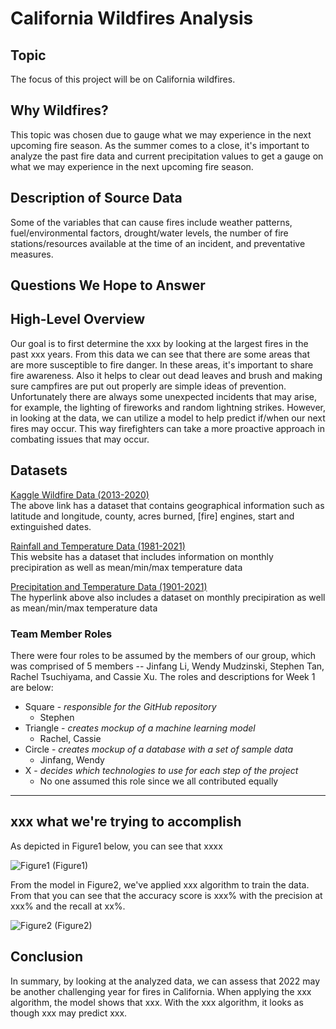 # California Wildfires Analysis

## Topic
The focus of this project will be on California wildfires.

## Why Wildfires?
This topic was chosen due to gauge what we may experience in the next upcoming fire season. As the summer comes to a close, it's important to analyze the past fire data and current precipitation values to get a gauge on what we may experience in the next upcoming fire season.

## Description of Source Data
Some of the variables that can cause fires include weather patterns, fuel/environmental factors, drought/water levels, the number of fire stations/resources available at the time of an incident, and preventative measures.

## Questions We Hope to Answer

## High-Level Overview
Our goal is to first determine the xxx by looking at the largest fires in the past xxx years.  From this data we can see that there are some areas that are more susceptible to fire danger.  In these areas, it's important to share fire awareness.  Also it helps to clear out dead leaves and brush and making sure campfires are put out properly are simple ideas of prevention.  Unfortunately there are always some unexpected incidents that may arise, for example, the lighting of fireworks and random lightning strikes.  However, in looking at the data, we can utilize a model to help predict if/when our next fires may occur.  This way firefighters can take a more proactive approach in combating issues that may occur.

## Datasets
[Kaggle Wildfire Data (2013-2020)](https://www.kaggle.com/ananthu017/california-wildfire-incidents-20132020)<br>
The above link has a dataset that contains geographical information such as latitude and longitude, county, acres burned, [fire] engines, start and extinguished dates.

[Rainfall and Temperature Data (1981-2021)](https://prism.oregonstate.edu/recent/)<br>
This website has a dataset that includes information on monthly precipiration as well as mean/min/max temperature data

[Precipitation and Temperature Data (1901-2021)](https://www.ncdc.noaa.gov/cag/county/mapping/4/pcp/201902/1/value)<br>
The hyperlink above also includes a dataset on monthly precipiration as well as mean/min/max temperature data

### Team Member Roles
There were four roles to be assumed by the members of our group, which was comprised of 5 members -- Jinfang Li, Wendy Mudzinski, Stephen Tan, Rachel Tsuchiyama, and Cassie Xu. The roles and descriptions for Week 1 are below:
- Square - *responsible for the GitHub repository*
    - Stephen
- Triangle - *creates mockup of a machine learning model*
    - Rachel, Cassie
- Circle - *creates mockup of a database with a set of sample data*
    - Jinfang, Wendy
- X - *decides which technologies to use for each step of the project* 
    - No one assumed this role since we all contributed equally

----------

## xxx what we're trying to accomplish
As depicted in Figure1 below, you can see that xxxx

![Figure1](./Resources/Figure1)
(Figure1)

From the model in Figure2, we've applied xxx algorithm to train the data.  From that you can see that the accuracy score is xxx% with the precision at xxx% and the recall at xx%.

![Figure2](./Resources/Figure2)
(Figure2)

## Conclusion
In summary, by looking at the analyzed data, we can assess that 2022 may be another challenging year for fires in California.  When applying the xxx algorithm, the model shows that xxx.  With the xxx algorithm, it looks as though xxx may predict xxx.
